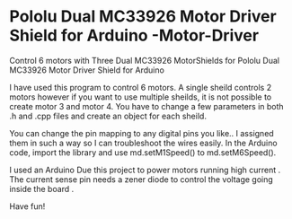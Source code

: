 # Pololu Dual MC33926 Motor Driver Shield for Arduino -Motor-Driver

Control 6 motors with Three Dual MC33926 MotorShields for Pololu Dual MC33926 Motor Driver Shield for Arduino

I have used this program to control 6 motors. A single sheild controls 2 motors however if you want to use multiple sheilds, it is not possible to create motor 3 and motor 4. You have to change a few parameters in both .h and .cpp files and create an object for each sheild.  

You can change the pin mapping to any digital pins you like.. I assigned them in such a way so I can troubleshoot the wires easily. In the Arduino code, import the library and use  md.setM1Speed() to  md.setM6Speed().

I used  an Arduino Due this project to power motors  running high current . The current sense pin needs a zener diode to control the voltage going inside the board .


Have fun!
